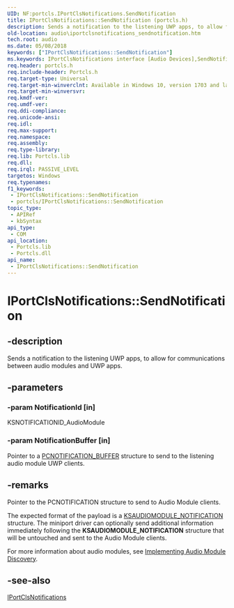 ```yaml
---
UID: NF:portcls.IPortClsNotifications.SendNotification
title: IPortClsNotifications::SendNotification (portcls.h)
description: Sends a notification to the listening UWP apps, to allow for communications between audio modules and UWP apps.
old-location: audio\iportclsnotifications_sendnotification.htm
tech.root: audio
ms.date: 05/08/2018
keywords: ["IPortClsNotifications::SendNotification"]
ms.keywords: IPortClsNotifications interface [Audio Devices],SendNotification method, IPortClsNotifications.SendNotification, IPortClsNotifications::SendNotification, SendNotification, SendNotification method [Audio Devices], SendNotification method [Audio Devices],IPortClsNotifications interface, audio.iportclsnotifications_sendnotification, portcls/IPortClsNotifications::SendNotification
req.header: portcls.h
req.include-header: Portcls.h
req.target-type: Universal
req.target-min-winverclnt: Available in Windows 10, version 1703 and later versions of Windows.
req.target-min-winversvr: 
req.kmdf-ver: 
req.umdf-ver: 
req.ddi-compliance: 
req.unicode-ansi: 
req.idl: 
req.max-support: 
req.namespace: 
req.assembly: 
req.type-library: 
req.lib: Portcls.lib
req.dll: 
req.irql: PASSIVE_LEVEL
targetos: Windows
req.typenames: 
f1_keywords:
 - IPortClsNotifications::SendNotification
 - portcls/IPortClsNotifications::SendNotification
topic_type:
 - APIRef
 - kbSyntax
api_type:
 - COM
api_location:
 - Portcls.lib
 - Portcls.dll
api_name:
 - IPortClsNotifications::SendNotification
---
```


# IPortClsNotifications::SendNotification

## -description

Sends a notification to the listening UWP apps, to allow for communications between audio modules and UWP apps.

## -parameters

### -param NotificationId [in]

KSNOTIFICATIONID_AudioModule

### -param NotificationBuffer [in]

Pointer to a <a href="/windows-hardware/drivers/ddi/portcls/ns-portcls-_pcnotification_buffer">PCNOTIFICATION_BUFFER</a> structure to send to the listening audio module UWP clients.

## -remarks

Pointer to the PCNOTIFICATION structure to send to Audio Module clients.

The expected format of the payload is a <a href="/windows-hardware/drivers/ddi/ksmedia/ns-ksmedia-_ksaudiomodule_notification">KSAUDIOMODULE_NOTIFICATION</a> structure. The miniport driver can optionally send additional information immediately following the <b>KSAUDIOMODULE_NOTIFICATION</b> structure that will be untouched and sent to the Audio Module clients.

For more information about audio modules, see <a href="/windows-hardware/drivers/audio/implementing-audio-module-communication">Implementing Audio Module Discovery</a>.

## -see-also

<a href="/windows-hardware/drivers/ddi/portcls/nn-portcls-iportclsnotifications">IPortClsNotifications</a>
